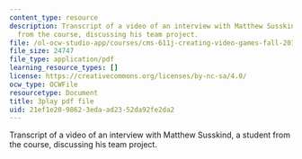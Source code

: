```yaml
---
content_type: resource
description: Transcript of a video of an interview with Matthew Susskind, a student
  from the course, discussing his team project.
file: /ol-ocw-studio-app/courses/cms-611j-creating-video-games-fall-2014/21ef1e2098623edaad2352da92fe2da2_uX-D5Q_5v4A.pdf
file_size: 24747
file_type: application/pdf
learning_resource_types: []
license: https://creativecommons.org/licenses/by-nc-sa/4.0/
ocw_type: OCWFile
resourcetype: Document
title: 3play pdf file
uid: 21ef1e20-9862-3eda-ad23-52da92fe2da2
---
```

Transcript of a video of an interview with Matthew Susskind, a student from the course, discussing his team project.